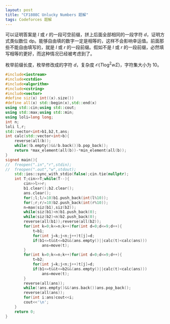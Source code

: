 ```yaml
---
layout: post
title: "CF1808C Unlucky Numbers 题解"
tags: Codeforces 题解
---
```


可以证明答案是 $l$ 或 $r$ 的一段可空前缀，拼上后面全部相同的一段字符 $d$，证明方式类似数位 dp。能够自由填的数字一定是相等的，这样不会影响幸运值。前面那些不能自由填写的，就是 $l$ 或 $r$ 的一段前缀。假如不是 $l$ 或 $r$ 的一段前缀，必然填写相等的更好，而这种情况已经被考虑到了。

枚举前缀长度，枚举修改成的字符 $d$，复杂度 $\mathcal O(T\log^2w\Sigma)$，字符集大小为 $10$。
```cpp
#include<iostream>
#include<cstdio>
#include<algorithm>
#include<cstring>
#include<vector>
#define siz(x) int((x).size())
#define all(x) std::begin(x),std::end(x)
using std::cin;using std::cout;
using std::max;using std::min;
using loli=long long;
int n;
loli l,r;
std::vector<int>b1,b2,t,ans;
int calc(std::vector<int>b){
	reverse(all(b));
	while(!b.empty()&&!b.back())b.pop_back();
	return *max_element(all(b))-*min_element(all(b));
}
signed main(){
//	freopen(".in","r",stdin);
//	freopen(".out","w",stdout);
	std::ios::sync_with_stdio(false);cin.tie(nullptr);
	int T;cin>>T;while(T--){
		cin>>l>>r;
		b1.clear();b2.clear();
		ans.clear();
		for(;l;l/=10)b1.push_back(int(l%10));
		for(;r;r/=10)b2.push_back(int(r%10));
		n=max(siz(b1),siz(b2));
		while(siz(b1)<n)b1.push_back(0);
		while(siz(b2)<n)b2.push_back(0);
		reverse(all(b1));reverse(all(b2));
		for(int k=0;k<=n;k++)for(int d=0;d<=9;d++){
			t=b1;
			for(int j=k;j<n;j++)t[j]=d;
			if(b1<=t&&t<=b2&&(ans.empty()||calc(t)<calc(ans)))
				ans=move(t);
		}
		for(int k=0;k<=n;k++)for(int d=0;d<=9;d++){
			t=b2;
			for(int j=k;j<n;j++)t[j]=d;
			if(b1<=t&&t<=b2&&(ans.empty()||calc(t)<calc(ans)))
				ans=move(t);
		}
		reverse(all(ans));
		while(!ans.empty()&&!ans.back())ans.pop_back();
		reverse(all(ans));
		for(int i:ans)cout<<i;
		cout<<'\n';
	}
	return 0;
}
```